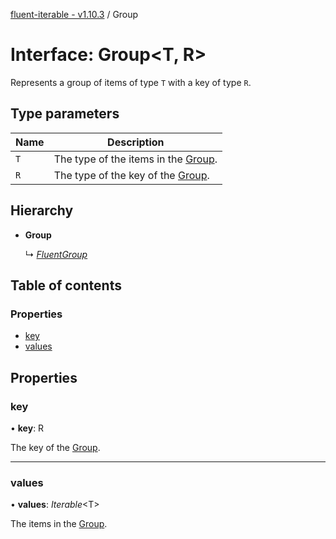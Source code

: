 [fluent-iterable - v1.10.3](../README.md) / Group

# Interface: Group<T, R\>

Represents a group of items of type `T` with a key of type `R`.

## Type parameters

Name | Description |
------ | ------ |
`T` | The type of the items in the [Group](group.md).   |
`R` | The type of the key of the [Group](group.md).    |

## Hierarchy

* **Group**

  ↳ [*FluentGroup*](fluentgroup.md)

## Table of contents

### Properties

- [key](group.md#key)
- [values](group.md#values)

## Properties

### key

• **key**: R

The key of the [Group](group.md).

___

### values

• **values**: *Iterable*<T\>

The items in the [Group](group.md).
